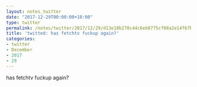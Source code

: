 ```yaml
---
layout: notes_twitter
date: "2017-12-29T00:00:00+10:00"
type: twitter
permalink: /notes/twitter/2017/12/29/d13e18b270c44c6eb8775cf08a2e14f67b872c97.html
title: 'twitted: has fetchtv fuckup again?'
categories:
- twitter
- December
- 2017
- 29
---
```

has fetchtv fuckup again?
